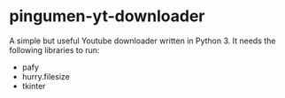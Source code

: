 # pingumen-yt-downloader
A simple but useful Youtube downloader written in Python 3.
It needs the following libraries to run:
- pafy
- hurry.filesize
- tkinter
